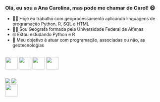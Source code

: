 ### Olá, eu sou a Ana Carolina, mas pode me chamar de Carol! 😄

- 👩‍💻 Hoje eu trabalho com geoprocessamento aplicando linguagens de programação Python, R, SQL e HTML
- 👩‍🎓 Sou Geógrafa formada pela Universidade Federal de Alfenas 
- 🤓 Estou estudando Python e R
- 🎯 Meu objetivo é atuar com programação, associadas ou não, as geotecnologias 

##

<div>
<img align="center" height="40" width="40" src="https://cdn3.iconfinder.com/data/icons/logos-and-brands-adobe/512/267_Python-512.png" target="_blanck"></a>
 <img align="center" height="40" width="40" src="https://cdn.icon-icons.com/icons2/2107/PNG/512/file_type_html_icon_130541.png" target="_blanck"></a>
 <img align="center" height="40" width="40" src="https://cdn.icon-icons.com/icons2/2236/PNG/512/file_sql_format_type_icon_134681.png" target="_blanck"></a>
 <img align="center" height="40" width="40" src="https://cdn4.iconfinder.com/data/icons/logos-and-brands/512/285_R_Project_logo-512.png" target="_blanck"></a>
</div>
 
 ##

<div>
<a href="https://www.linkedin.com/in/cacrisolforlin" target="_blanck"><img src="https://img.shields.io/badge/LinkedIn-0077B5?style=for-the-badge&logo=linkedin&logoColor=white" target="_blanck"></a>
  <a href="mailto: cacrisolforlin@gmail.com" target="_blanck"><img src="https://img.shields.io/badge/Gmail-D14836?style=for-the-badge&logo=gmail&logoColor=white" target="_blanck"></a>
  
</div>
 
<div>
<img align="center" height="40" width="40" src="https://cdn3.iconfinder.com/data/icons/logos-and-brands-adobe/512/267_Python-512.png" target="_blanck"></a>

</div>

